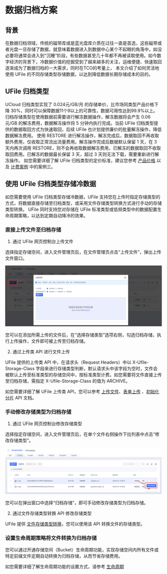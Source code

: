 # 数据归档方案

## 背景
在数据归档领域，传统的磁带库或是蓝光盘库介质在过往一直是首选，这些磁带或者光盘一旦存储了数据，就意味着数据进入到数据中心某个不起眼的角落中，如没必要将通常会进入到“沉睡”阶段，有些数据甚至几十年都不再被读取使用。如今数字经济的背景下，冷数据价值的挖掘受到了越来越多的关注，运维便捷、快速取回逐渐成为了数据归档的一大需求，同时在TCO的考量上，
本文介绍了如何灵活地使用 UFile 的不同存储类型存储数据，以达到降低数据长期存储成本的目的。

## UFile 归档类型

UCloud 归档类型实现了 0.024元/GB/月 的存储单价，比市场同类型产品价格下降 30%，同时可以保障数据11个9以上的可靠性，数据可用性达到99.9%以上。
归档存储类型在使用数据前需要进行解冻数据操作，解冻数据将会产生 0.06元/GB 的解冻费用，数据解冻操作将 5 分钟内执行完成。当前 UFile 归档类型提供的数据取回方式为快速取回，后续 UFile 也计划提供廉价的批量解冻操作，降低数据解冻费用。
使用 RESTORE 进行解冻操作，解冻完成后，数据取回不再收取额外费用，仅收取正常流出流量费用。解冻操作完成后数据默认保留 1 天，在 3 天内再次调用 RESTORE，则不会再收取数据解冻费用，已解冻的数据取回不收取取回费用。已解冻的数据最长保留 3 天，超过 3 天则无法下载，需要重新进行解冻操作。
如您需要详细了解 UFile 归档类型的定价标准，建议您参考 [产品价格](/ufile/bill/billing) 以及 [计费案例](/ufile/bill/case) 中的案例三。

## 使用 UFile 归档类型存储冷数据

如您需要使用 UFile 归档类型存储冷数据，UFile 支持您在上传时指定存储类型的方式，将数据直接存储至归档类型，或采用文件存储类型转换方式进行手动的存储类型转换。
UFile 同时支持您对存储在 UFile 标准类型或低频类型中的数据配置生命周期策略，以达到定期自动降冷的效果。

### 直接上传文件至归档存储

1. 通过 UFile 网页控制台上传文件

选择指定存储空间，进入文件管理页后，在文件管理页点击“上传文件”，弹出上传文件窗口。

![image](/images/文件管理4.png)

您可以在添加所需上传的文件后，在“选择存储类型”选项右侧，勾选归档存储，执行上传操作，文件即可被上传至归档存储。

2. 通过上传类 API 进行文件上传

UFile 提供的上传类 API 中，在请求头（Request Headers）中以 X-Ufile-Storage-Class 字段来进行存储类型判断，默认请求头中该字段为空时，文件会被默认上传至标准类型的存储空间中，按标准类型计费。如您需要将文件直接上传至归档存储，需指定 X-Ufile-Storage-Class 的值为 ARCHIVE。

如您需要详细了解 UFile 上传类 API，您可以参考 [上传文件](https://docs.ucloud.cn/api/ufile-api/put_file)、[表单上传](https://docs.ucloud.cn/api/ufile-api/post_file) 、[初始化分片](https://docs.ucloud.cn/api/ufile-api/initiate_multipart_upload) API 文档。

### 手动修改存储类型为归档存储

1. 通过 UFile 网页控制台修改存储类型

选择指定存储空间，进入文件管理页后，在单个文件右侧操作下拉列表中点击“修改存储类型”。

![image](/images/文件管理9.png)

您可以在弹出窗口中选择“归档存储”，即可手动修改存储类型为归档存储。

2. 通过文件存储类型转换 API 修改存储类型

UFile 提供 [文件存储类型转换](https://docs.ucloud.cn/api/ufile-api/class_switch)，您可以使用该 API 转换文件的存储类型。

### 设置生命周期策略将文件转换为归档存储

您可以通过开通存储空间（Bucket）生命周期功能，实现存储空间内所有文件或特定前缀文件定期自动转换为归档存储，从而节省存储费用。

如您需要详细了解生命周期功能的设置方式，请参考 [生命周期](/ufile/guide/lifecycle)